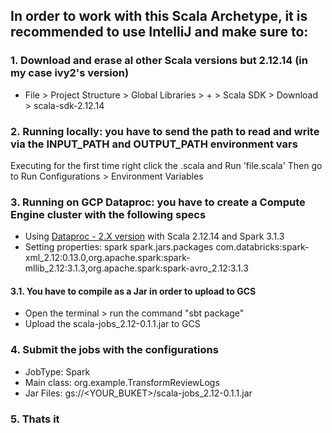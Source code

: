 ## In order to work with this Scala Archetype, it is recommended to use IntelliJ and make sure to: 

### 1. Download and erase al other Scala versions but 2.12.14 (in my case ivy2's version)

  - File > Project Structure > Global Libraries > + > Scala SDK > Download > scala-sdk-2.12.14

### 2. Running locally: you have to send the path to read and write via the INPUT_PATH and OUTPUT_PATH environment vars

Executing for the first time right click the .scala and Run 'file.scala'
Then go to Run Configurations > Environment Variables

### 3. Running on GCP Dataproc: you have to create a Compute Engine cluster with the following specs

  - Using [Dataproc - 2.X version](https://cloud.google.com/dataproc/docs/concepts/versioning/dataproc-release-2.0) with Scala 2.12.14 and Spark 3.1.3
  - Setting properties: spark spark.jars.packages com.databricks:spark-xml_2.12:0.13.0,org.apache.spark:spark-mllib_2.12:3.1.3,org.apache.spark:spark-avro_2.12:3.1.3

#### 3.1. You have to compile as a Jar in order to upload to GCS

  - Open the terminal > run the command "sbt package"
  - Upload the scala-jobs_2.12-0.1.1.jar to GCS

### 4. Submit the jobs with the configurations

  - JobType: Spark
  - Main class: org.example.TransformReviewLogs
  - Jar Files: gs://<YOUR_BUKET>/scala-jobs_2.12-0.1.1.jar

### 5. Thats it